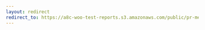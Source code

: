 ```yaml
---
layout: redirect
redirect_to: https://a8c-woo-test-reports.s3.amazonaws.com/public/pr-merge/37195/api/index.html
---
```

